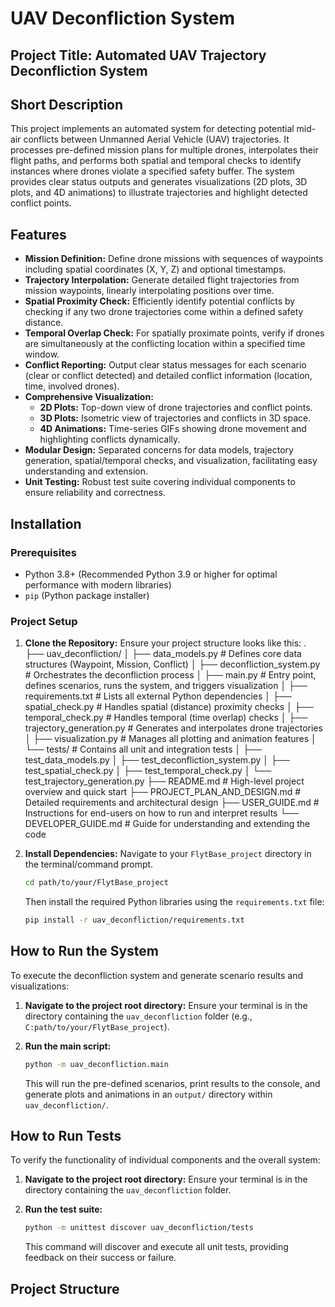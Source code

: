 # UAV Deconfliction System

## Project Title: Automated UAV Trajectory Deconfliction System

## Short Description
This project implements an automated system for detecting potential mid-air conflicts between Unmanned Aerial Vehicle (UAV) trajectories. It processes pre-defined mission plans for multiple drones, interpolates their flight paths, and performs both spatial and temporal checks to identify instances where drones violate a specified safety buffer. The system provides clear status outputs and generates visualizations (2D plots, 3D plots, and 4D animations) to illustrate trajectories and highlight detected conflict points.

## Features
* **Mission Definition:** Define drone missions with sequences of waypoints including spatial coordinates (X, Y, Z) and optional timestamps.
* **Trajectory Interpolation:** Generate detailed flight trajectories from mission waypoints, linearly interpolating positions over time.
* **Spatial Proximity Check:** Efficiently identify potential conflicts by checking if any two drone trajectories come within a defined safety distance.
* **Temporal Overlap Check:** For spatially proximate points, verify if drones are simultaneously at the conflicting location within a specified time window.
* **Conflict Reporting:** Output clear status messages for each scenario (clear or conflict detected) and detailed conflict information (location, time, involved drones).
* **Comprehensive Visualization:**
    * **2D Plots:** Top-down view of drone trajectories and conflict points.
    * **3D Plots:** Isometric view of trajectories and conflicts in 3D space.
    * **4D Animations:** Time-series GIFs showing drone movement and highlighting conflicts dynamically.
* **Modular Design:** Separated concerns for data models, trajectory generation, spatial/temporal checks, and visualization, facilitating easy understanding and extension.
* **Unit Testing:** Robust test suite covering individual components to ensure reliability and correctness.

## Installation

### Prerequisites
* Python 3.8+ (Recommended Python 3.9 or higher for optimal performance with modern libraries)
* `pip` (Python package installer)

### Project Setup
1.  **Clone the Repository:**
    Ensure your project structure looks like this:
    .
├── uav_deconfliction/
│   ├── data_models.py              # Defines core data structures (Waypoint, Mission, Conflict)
│   ├── deconfliction_system.py     # Orchestrates the deconfliction process
│   ├── main.py                     # Entry point, defines scenarios, runs the system, and triggers visualization
│   ├── requirements.txt            # Lists all external Python dependencies
│   ├── spatial_check.py            # Handles spatial (distance) proximity checks
│   ├── temporal_check.py           # Handles temporal (time overlap) checks
│   ├── trajectory_generation.py    # Generates and interpolates drone trajectories
│   ├── visualization.py            # Manages all plotting and animation features
│   └── tests/                      # Contains all unit and integration tests
│       ├── test_data_models.py
│       ├── test_deconfliction_system.py
│       ├── test_spatial_check.py
│       ├── test_temporal_check.py
│       └── test_trajectory_generation.py
├── README.md                       # High-level project overview and quick start
├── PROJECT_PLAN_AND_DESIGN.md      # Detailed requirements and architectural design
├── USER_GUIDE.md                   # Instructions for end-users on how to run and interpret results
└── DEVELOPER_GUIDE.md              # Guide for understanding and extending the code

2.  **Install Dependencies:**
    Navigate to your `FlytBase_project` directory in the terminal/command prompt.
    ```bash
    cd path/to/your/FlytBase_project
    ```
    Then install the required Python libraries using the `requirements.txt` file:
    ```bash
    pip install -r uav_deconfliction/requirements.txt
    ```

## How to Run the System

To execute the deconfliction system and generate scenario results and visualizations:

1.  **Navigate to the project root directory:**
    Ensure your terminal is in the directory containing the `uav_deconfliction` folder (e.g., `C:path/to/your/FlytBase_project`).

2.  **Run the main script:**
    ```bash
    python -m uav_deconfliction.main
    ```
    This will run the pre-defined scenarios, print results to the console, and generate plots and animations in an `output/` directory within `uav_deconfliction/`.

## How to Run Tests

To verify the functionality of individual components and the overall system:

1.  **Navigate to the project root directory:**
    Ensure your terminal is in the directory containing the `uav_deconfliction` folder.

2.  **Run the test suite:**
    ```bash
    python -m unittest discover uav_deconfliction/tests
    ```
    This command will discover and execute all unit tests, providing feedback on their success or failure.

## Project Structure